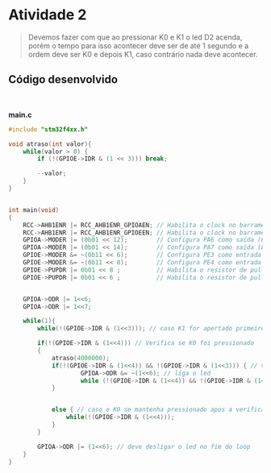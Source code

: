 # Atividade 2

> Devemos fazer com que ao pressionar K0 e K1 o led D2 acenda, porém o tempo para isso acontecer deve ser de até 1 segundo e a ordem deve ser K0 e depois K1, caso contrário nada deve acontecer.


## Código desenvolvido

</br>

**main.c**
```c
#include "stm32f4xx.h"

void atraso(int valor){
	while(valor > 0) {
		if (!(GPIOE->IDR & (1 << 3))) break;

		--valor;
	}
}


int main(void)
{
	RCC->AHB1ENR |= RCC_AHB1ENR_GPIOAEN; // Habilita o clock no barramento da GPIOA
	RCC->AHB1ENR |= RCC_AHB1ENR_GPIOEEN; // Habilita o clock no barramento da GPIOE
	GPIOA->MODER |= (0b01 << 12);        // Configura PA6 como saída (Led D2)
	GPIOA->MODER |= (0b01 << 14);        // Configura PA7 como saída (Led D3)
	GPIOE->MODER &= ~(0b11 << 6);        // Configura PE3 como entrada
	GPIOE->MODER &= ~(0b11 << 8);        // Configura PE4 como entrada
	GPIOE->PUPDR |= 0b01 << 8 ;          // Habilita o resistor de pull-up em PE4 (Botão K0)
	GPIOE->PUPDR |= 0b01 << 6 ;          // Habilita o resistor de pull-up em PE3 (Botão K1)


	GPIOA->ODR |= 1<<6;
	GPIOA->ODR |= 1<<7;

	while(1){
		while(!(GPIOE->IDR & (1<<3))); // caso K1 for apertado primeiro trava o programa

		if(!(GPIOE->IDR & (1<<4))) // Verifica se K0 foi pressionado
		{
			atraso(4000000);
			if(!(GPIOE->IDR & (1<<4)) && !(GPIOE->IDR & (1<<3))) { // verifica se ambos os botoes estao sendo pressionados
					GPIOA->ODR &= ~(1<<6); // liga o led
					while (!(GPIOE->IDR & (1<<4)) && !(GPIOE->IDR & (1<<3))); // trava o programa com o led ligado
			}


			else { // caso o K0 se mantenha pressionado apos a verificacao de 1 segundo deve travar o programa
				while(!(GPIOE->IDR & (1<<4)));
			}
		}

		GPIOA->ODR |= (1<<6); // deve desligar o led no fim do loop
	}
}

```
